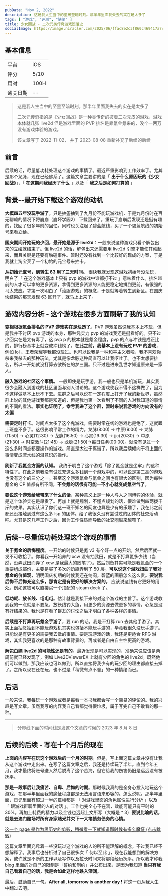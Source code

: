 ```yaml
---
pubDate: "Nov 2, 2022"
description: 这是我人生当中的至黑至暗时刻。那半年里面我失去的实在是太多了
tags: [ "游戏", "评测", "随笔" ]
title: 少女回战 - 二次元类传奇游戏堕落史
socialImage: https://image.niracler.com/2025/06/ffac8e2c3f860c469417a7c36a428e72.png
---
```



## 基本信息

|      |      |
| ---- | ---- |
| 平台   | iOS  |
| 评分   | 5/10 |
| 用时   | 100H |
| 通关日期 | --   |

> 这是我人生当中的至黑至暗时刻。那半年里面我失去的实在是太多了
>
> 二次元传奇指的是《少女回战》是一种类传奇的披着二次元皮的游戏，游戏本体就几张 live2d 但是游戏里面的 PVP 排名是靠氪金氪来的，没个一两万没有游戏体验的游戏。
>
> 该文章写于 2022-11-02， 并于 2023-08-08 重新补充了后续的后续

## 前言

后续的话，尽量低功耗处理这个游戏的事情了。最近严重影响到工作效率了。尤其是那个龙脉，现在已经佛系了。这篇文章主要讲的是「 **出于什么原因玩的《少女回战》**」，「 **在这期间我经历了什么** 」以及「 **我之后是如何打算的** 」

## 背景--最开始下载这个游戏的动机

**大概四五年没玩手游了**。只是抽签抽到了九月份不能玩游戏机，于是九月份时在百无聊赖的情况下将崩崩（崩坏学园2） 下载回来了。重玩了崩崩后发现还是挺有趣的，找回了很多年前的回忆。同时也关注起了碧蓝航线，买了一个碧蓝航线的初始号来看立绘。

**国庆期间开始玩的少回，最开始是源于 live2d**：一般来说这种游戏只看个解包出来的立绘就结束了。但 live2d 的话，解包出来还需要用 live2d 引擎才能使其动起来，而且关键是还要有触碰事件。暂时还没有找到一个比较好的现成的方案，于是我就上淘宝买了一个初始的元宝号来抽卡。

**从初始元宝号，到转生 63 用了三天时间。** 很快我就发现这游戏初始号没法玩，明白了「 在这个游戏基本上只有 pvp 的游戏中谁都打不过 」意味着什么。排名越前的人才可以拿的更多资源，拿得到更多资源的人能更稳定地排到更前，有很强的马太效应。才第一次明白了「滚服游戏」的概念，于是就等着转生到新区。在国庆快结束的那天发现 63 区开了，就马上上来了。

## 游戏内容分析 - 这个游戏在很多方面刷新了我的认知

**变相根据氪金排名的 PVP 游戏实在是烂透了**。PVP 游戏虽然说我基本上不玩，但是我并不讨厌 pvp 游戏的本身，那种凭实力 pvp 的游戏我还是挺看好的。只不过少回实在是太有毒了，这 pvp p 的根本就是氪金程度，pvp 的点与冲钱是成正比的，排行榜基本上就变成冲钱榜了。**在此之前，我基本上没有玩过 PVP 的游戏**，例如 lol 、王者荣耀等我都没玩过。也可以说我是一种和平主义者啦，我不喜欢你杀来我杀去的那种玩法，尤其是像龙脉这种简直可以让我呕吐了。也不太想要排名，所以一开始就没打算去欲所在的梦三国。只不过是进来乱世才知道原来是一家人。

**融入游戏的社区这个事情。** 一般即使是玩手游，我一般也只是单机游玩，其实我很少会融入到游戏的社区里面与别人讨论的。这个游戏使我不得不这样做了，因为不这样做基本上玩不下去。进群之后可以说在一定程度上打开了我的新世界，虽然群上说的其他游戏我都是知道的，但是我也第一次看到了不同的人对我知道的事情的不同的看法。**事实也证明了，幸亏我进了这个群，暂时来说我游戏的方向没有的太偏**

**需要定时打卡**。时间点太多了这个鬼游戏，需要时常在线的游戏也是绝了，这就跟上班差不多了。这很影响平常工作的精力。龙脉(8:00) -> 中原(9:00) -> 龙脉(11:50) -> 心灵(12:30) -> 龙脉(16:50) -> 心灵(19:30) -> jjc(20:30) -> 中原(21:30) -> 时空激斗(21:45) -> 龙脉(21:50)->每日任务(00:00)。就没有见过一个这么多时间点都要操作的游戏。简直是太过于离谱了。所以我后续倾向于将上面的事情变成流水线的潜意识的操作。

**刷新了我氪金方面的认知。** 我终于明白了这个游戏「除了氪金就是坐牢」的这种特性了。在此之前我没有试过充这么多钱到一个游戏中的，可以说是第二高的游戏也没有这个的三分之一。甚至这个游戏氪金与氪金之间也有很大的区别，因为每种氪金的 CP 值都有所不同，**不会氪的话很有可能一不小心就变成氪空气了**。

**要说这个游戏给我带来了什么的话**，某种意义上是一种人与人之间博弈的体验，就是这个体验实在是昂贵了。再加上就是规划，不懂点规划的话，很难做到四两拨千斤的效果。其实认识了你们这一班不知名的网友也算是少有的乐趣了，我在此之前都还没接触到过有这么多 lsp 的团体。给了我很久没有尝试过的团体的社交活动吧。尤其是这几年工作之后，因为工作性质而导致的社交圈越来越窄了。

## 后续--尽量低功耗处理这个游戏的事情

**关于氪金的后悔程度**。一开始的时候只是氪 v3 有个好一点的开始，然后后面就一发不可收拾了。你看我一开始养的 xcw 没有抽武田，就是不打算氪多少钱（当然，没弄武田而弄了 xcw 是我最大的败笔了）。然后刘备其实可能是我氪金的一个重要组成部份，主要是买了多次的奶瓶弄到了 50 层。**可以说这个游戏扭曲了我对氪金的价值观**，明明国庆初期的时候我还在纳闷，碧蓝的画册怎么这么贵。**要说我后悔不后悔充这么多，那肯定是有更好的解决方案的。** 应该说这钱有它更好的用处。例如这钱可以直接买一个顶配的 steam deck 了。

**低功耗、放长线、屯屯屯**。估计就是我接下来的对这个游戏的主旨了。这个游戏教到我的一点就是不要急，放长线钓大鱼，用更少的资源去做更多的事情，心急是没有好结果的。我也是在看了群友的讨论之后才明白了各种各样的事情。

**后续是不打算再玩氪金手游了**，要 run 的话，我是不打算 run 去其他手游了。其实上面抽签抽到不能玩游戏机其实也包括不能玩手游的，毕竟我很久没玩手游了。只能说是有更多的需要我去做的事情。要是玩游戏的话，我还是更适合 RPG 游戏，其实我更喜欢的是那种有故事背景的，再或者是自由自主性更高的游戏。

**解包白嫖 live2d 的可能性还是有的**。最近发现是可以实现的，准确来说应该是两周前就已经发现了，例如 Live2DViewerEX 上就有少回的角色的 live2d。既然他们可以做到，那我应该也可以做到。所以直接将我少有的玩少回的理由都直接去掉了。之所以现在还在玩，也不过是「稍微有点不舍」的一种情绪而已。

## 后话

一般来说，我每玩一个游戏或者是每看一本书我都会写一个简易的评论的。我的兴趣是写文章。虽然我写的内容我自己看都觉得很垃圾，属于写完自己不敢看的那一种。

---

> 分界线下面的时间线是发这个文章的时候的 2023 年 8 月 8 日

## 后续的后续 - 写在十个月后的现在

**上面的内容写在玩这个游戏后的一个月的时期**。但是，写上面这篇文章并没有让我从这个游戏中走出来。在写了这篇文章之后，我还是持续玩了半年。直到今年五月，我才最终将账号送人然后脱离了这个苦海，但它给我的伤害仍旧是远远没有被抚平。

**那是一段事后让我痛苦、自卑、后悔的时期**。那时候我真的是全身心投入地玩这个游戏，在那半年里面我的魔怔程度都是无法用言语来形容的。怎么说呢。那半年里面，日记里面有超过一半的篇幅都是 「 对游戏里面的角色属性进行分析 」以及 「 跟游戏群聊里面的人的对话 」。工作也完全心不在焉，效能可能只有平时的 30%。再加上耗费的精力以及金钱也远超上文所写（大概是 * 3）**要说比喻的话，就是去澳门赌场将所有身家赌光并欠下一大笔债务债务的心情。**

[这一个 page 是作为黑历史的剪影，稍微看一下就知道那时候有多么魔怔 (点击跳转)](https://niracler.com/shoujo-kaisen-2)

这篇文章里面充斥着一些没玩过这个游戏的人的所不能理解的概念，不过我已经不想解释了。我事后也分析过了自己很多次「 何以至此 」，现在我能想到的解决方案，或许就是不断的工作以及写作以及拉长时间来将那段经历抚平。所以我才称我 blog 里面的对自己的限制是「誓约和制约」并公布出来，是因为我知道 **当只有我自己看着自己的话，我是会如此这样地跌入深渊**。

最后，鼓励自己一句。**After all, tomorrow is another day !**  将这一页从我人生中翻过去吧。
